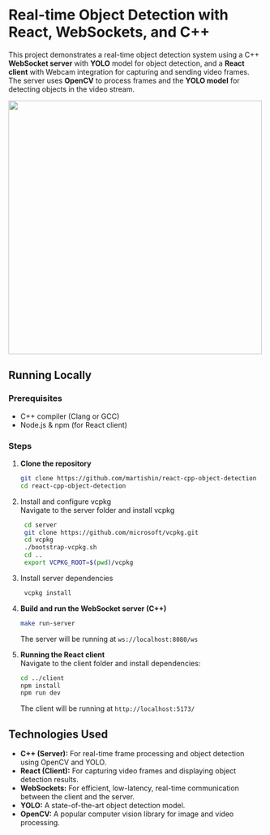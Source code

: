 
# Real-time Object Detection with React, WebSockets, and C++

This project demonstrates a real-time object detection system using a C++ **WebSocket server** with **YOLO** model for object detection, and a **React client** with Webcam integration for capturing and sending video frames. The server uses **OpenCV** to process frames and the **YOLO model** for detecting objects in the video stream.

<img src="https://i.giphy.com/media/v1.Y2lkPTc5MGI3NjExcWw2cHFycnAwbHJ2dzhma2ZieWc4OHpkdXk0dDYxdWZhNm95aWZuNiZlcD12MV9pbnRlcm5hbF9naWZfYnlfaWQmY3Q9Zw/8uwQcYcTHGawVJrvXz/giphy.gif" width="500"/>

## Running Locally

### Prerequisites

- C++ compiler (Clang or GCC)
- Node.js & npm (for React client)

### Steps

1. **Clone the repository**
    ```bash
    git clone https://github.com/martishin/react-cpp-object-detection
    cd react-cpp-object-detection
    ```
   
2. Install and configure vcpkg  
   Navigate to the server folder and install vcpkg
   ```bash
    cd server
    git clone https://github.com/microsoft/vcpkg.git
    cd vcpkg
    ./bootstrap-vcpkg.sh
    cd ..
    export VCPKG_ROOT=$(pwd)/vcpkg
    ```
3. Install server dependencies
   ```bash
    vcpkg install
    ```

4. **Build and run the WebSocket server (C++)**
    ```bash
    make run-server
    ```
    The server will be running at `ws://localhost:8080/ws`

5. **Running the React client**  
    Navigate to the client folder and install dependencies:

    ```bash
    cd ../client
    npm install
    npm run dev
    ```

    The client will be running at `http://localhost:5173/`

## Technologies Used

- **C++ (Server):** For real-time frame processing and object detection using OpenCV and YOLO.
- **React (Client):** For capturing video frames and displaying object detection results.
- **WebSockets:** For efficient, low-latency, real-time communication between the client and the server.
- **YOLO:** A state-of-the-art object detection model.
- **OpenCV:** A popular computer vision library for image and video processing.
